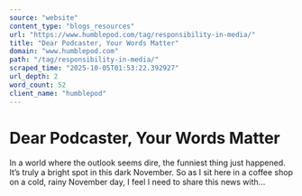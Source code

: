 ```yaml
---
source: "website"
content_type: "blogs_resources"
url: "https://www.humblepod.com/tag/responsibility-in-media/"
title: "Dear Podcaster, Your Words Matter"
domain: "www.humblepod.com"
path: "/tag/responsibility-in-media/"
scraped_time: "2025-10-05T01:53:22.392927"
url_depth: 2
word_count: 52
client_name: "humblepod"
---
```


# Dear Podcaster, Your Words Matter

In a world where the outlook seems dire, the funniest thing just happened. It’s truly a bright spot in this dark November. So as I sit here in a coffee shop on a cold, rainy November day, I feel I need to share this news with...